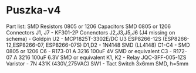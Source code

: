 # Puszka-v4
Part list:
SMD Resistors 0805 or 1206
Capacitors SMD 0805 or 1206
Connectors J1, J7 - KF301-2P 
Conenctors J2,J3,J5,J6 (J4 missing on schema) - Goldpin
U2 - MCP1825T-3302E/DC
U3 ESP8266-12S (ESP8266-12,ESP8266-07, ESP8266-07S)
D1,D2 - 1N4148 SMD (LL4148)
C1-C4 - SMD 0805 or 1206
C6 - R173-01 A 3216 100uF 4V SMD or equivalent
C3 - R172-07 A 3216 100uF 6.3V SMD or equivalent
K1, K2 - Relay JQC-3FF-005-1ZS
Varistor -  7N 431K (430V,275VAC)
SW1 - Tact Switch 3x6mm SMD, h=5mm
